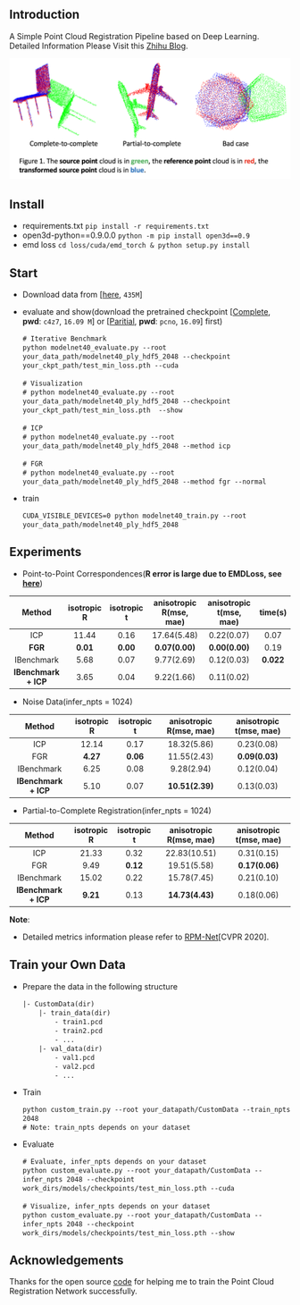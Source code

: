 ## Introduction

A Simple Point Cloud Registration Pipeline based on Deep Learning. Detailed Information Please Visit this [Zhihu Blog](https://zhuanlan.zhihu.com/p/289620126). 

![](./metrics/vis.png)

## Install
- requirements.txt `pip install -r requirements.txt`
- open3d-python==0.9.0.0 `python -m pip install open3d==0.9`
- emd loss `cd loss/cuda/emd_torch & python setup.py install`


## Start
- Download data from [[here](https://shapenet.cs.stanford.edu/media/modelnet40_ply_hdf5_2048.zip), `435M`]
- evaluate and show(download the pretrained checkpoint [[Complete](https://pan.baidu.com/s/1L7fdgMAHYSDEbCNwLM1Crg), **pwd**: `c4z7`, `16.09 M`] or [[Paritial](https://pan.baidu.com/s/1b1kRlKsxqmUwZZ7XJmcK4w), **pwd**: `pcno`, `16.09`]  first)

    ```
    # Iterative Benchmark
    python modelnet40_evaluate.py --root your_data_path/modelnet40_ply_hdf5_2048 --checkpoint your_ckpt_path/test_min_loss.pth --cuda
    
    # Visualization
    # python modelnet40_evaluate.py --root your_data_path/modelnet40_ply_hdf5_2048 --checkpoint your_ckpt_path/test_min_loss.pth  --show
    
    # ICP
    # python modelnet40_evaluate.py --root your_data_path/modelnet40_ply_hdf5_2048 --method icp
    
    # FGR
    # python modelnet40_evaluate.py --root your_data_path/modelnet40_ply_hdf5_2048 --method fgr --normal

    ```

- train
    
    ```
    CUDA_VISIBLE_DEVICES=0 python modelnet40_train.py --root your_data_path/modelnet40_ply_hdf5_2048
    ```

## Experiments

- Point-to-Point Correspondences(**R error is large due to EMDLoss, see [here](https://zhuanlan.zhihu.com/p/289620126)**)

| Method | isotropic R | isotropic t | anisotropic R(mse, mae) | anisotropic t(mse, mae) | time(s) |
| :---: | :---: | :---: | :---: | :---: | :---: |
| ICP | 11.44 | 0.16 | 17.64(5.48) | 0.22(0.07) | 0.07 |
| **FGR** | **0.01** | **0.00** | **0.07(0.00)** | **0.00(0.00)** | 0.19 |
| IBenchmark | 5.68 | 0.07 | 9.77(2.69) | 0.12(0.03) | **0.022** |
| **IBenchmark + ICP** | 3.65 | 0.04 | 9.22(1.66) | 0.11(0.02) |  |

- Noise Data(infer_npts = 1024)

| Method | isotropic R | isotropic t | anisotropic R(mse, mae) | anisotropic t(mse, mae) |
| :---: | :---: | :---: | :---: | :---: |
| ICP | 12.14 | 0.17 | 18.32(5.86) | 0.23(0.08) |
| FGR | **4.27** | **0.06** | 11.55(2.43) | **0.09(0.03)** | 
| IBenchmark | 6.25 | 0.08 | 9.28(2.94) | 0.12(0.04) |
| **IBenchmark + ICP** | 5.10 | 0.07 | **10.51(2.39)** | 0.13(0.03) |  |

- Partial-to-Complete Registration(infer_npts = 1024)

| Method | isotropic R | isotropic t | anisotropic R(mse, mae) | anisotropic t(mse, mae) |
| :---: | :---: | :---: | :---: | :---: |
| ICP | 21.33 | 0.32 | 22.83(10.51) | 0.31(0.15) |
| FGR | 9.49 | **0.12** | 19.51(5.58) | **0.17(0.06)** |
| IBenchmark | 15.02 | 0.22 | 15.78(7.45) | 0.21(0.10) | 
| **IBenchmark + ICP** | **9.21** | 0.13 | **14.73(4.43)** | 0.18(0.06) |  |

**Note**: 
- Detailed metrics information please refer to [RPM-Net](https://arxiv.org/pdf/2003.13479.pdf)[CVPR 2020].

## Train your Own Data
- Prepare the data in the following structure
    ```
    |- CustomData(dir)
        |- train_data(dir)
            - train1.pcd
            - train2.pcd
            - ...
        |- val_data(dir)
            - val1.pcd
            - val2.pcd
            - ...
    ```
- Train
    ```
    python custom_train.py --root your_datapath/CustomData --train_npts 2048 
    # Note: train_npts depends on your dataset
    ```
- Evaluate
    ```
    # Evaluate, infer_npts depends on your dataset
    python custom_evaluate.py --root your_datapath/CustomData --infer_npts 2048 --checkpoint work_dirs/models/checkpoints/test_min_loss.pth --cuda
    
    # Visualize, infer_npts depends on your dataset
    python custom_evaluate.py --root your_datapath/CustomData --infer_npts 2048 --checkpoint work_dirs/models/checkpoints/test_min_loss.pth --show
    ```

## Acknowledgements

Thanks for the open source [code](https://github.com/vinits5/pcrnet_pytorch) for helping me to train the Point Cloud Registration Network successfully.